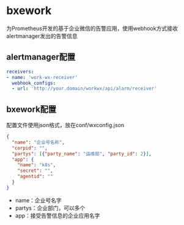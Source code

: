 # bxework
为Prometheus开发的基于企业微信的告警应用，使用webhook方式接收alertmanager发出的告警信息

## alertmanager配置

```yaml
receivers:
- name: 'work-wx-receiver'
  webhook_configs:
  - url: 'http://your.domain/workwx/api/alarm/receiver'
```

## bxework配置
配置文件使用json格式，放在conf/wxconfig.json
```json
{
  "name": "企业号名称",
  "corpid": "",
  "partys": [{"party_name": "运维部", "party_id": 2}],
  "app": {
    "name": "k8s",
    "secret": "",
    "agentid": ""
  }
}
```

- name：企业号名字
- partys：企业部门，可以多个
- app：接受告警信息的企业应用名字
